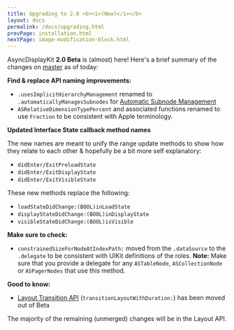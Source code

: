 ```yaml
---
title: Upgrading to 2.0 <b><i>(New)</i></b>
layout: docs
permalink: /docs/upgrading.html
prevPage: installation.html
nextPage: image-modification-block.html
---
```


AsyncDisplayKit **2.0 Beta** is (almost) here! Here's a brief summary of the changes on [master](https://github.com/facebook/AsyncDisplayKit) as of today:

**Find & replace API naming improvements:**

- `.usesImplicitHierarchyManagement` renamed to `.automaticallyManagesSubnodes` for [Automatic Subnode Management](http://asyncdisplaykit.org/docs/implicit-hierarchy-mgmt.html)
- `ASRelativeDimensionTypePercent` and associated functions renamed to use `Fraction` to be consistent with Apple terminology.

**Updated Interface State callback method names**

The new names are meant to unify the range update methods to show how they relate to each other & hopefully be a bit more self explanatory:

- `didEnter/ExitPreloadState`
- `didEnter/ExitDisplayState`
- `didEnter/ExitVisibleState`

These new methods replace the following:

- `loadStateDidChange:(BOOL)inLoadState`
- `displayStateDidChange:(BOOL)inDisplayState`
- `visibleStateDidChange:(BOOL)isVisible`

**Make sure to check:**

- `constrainedSizeForNodeAtIndexPath:` moved from the `.dataSource` to the `.delegate` to be consistent with UIKit definitions of the roles. **Note:** Make sure that you provide a delegate for any `ASTableNode`, `ASCollectionNode` or `ASPagerNodes` that use this method. 

**Good to know:**

- [Layout Transition API](http://asyncdisplaykit.org/docs/layout-transition-api.html) (`transitionLayoutWithDuration:`) has been moved out of Beta

The majority of the remaining (unmerged) changes will be in the Layout API. 
